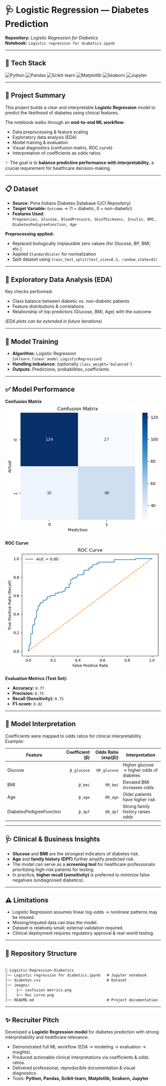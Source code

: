 
# 🩺 Logistic Regression — Diabetes Prediction

**Repository:** *Logistic Regression for Diabetics*  
**Notebook:** `Logistic regression for diabetics.ipynb`

---

## 🚀 Tech Stack

![Python](https://img.shields.io/badge/Python-3.9-blue?logo=python)
![Pandas](https://img.shields.io/badge/Pandas-Data%20Analysis-yellow?logo=pandas)
![Scikit-learn](https://img.shields.io/badge/Scikit--learn-ML-orange?logo=scikitlearn)
![Matplotlib](https://img.shields.io/badge/Matplotlib-Visualization-green?logo=matplotlib)
![Seaborn](https://img.shields.io/badge/Seaborn-Visualization-lightblue)
![Jupyter](https://img.shields.io/badge/Jupyter-Notebook-orange?logo=jupyter)

---

## 📌 Project Summary

This project builds a clear and interpretable **Logistic Regression** model to predict the likelihood of diabetes using clinical features.  

The notebook walks through an **end-to-end ML workflow**:  
- Data preprocessing & feature scaling  
- Exploratory data analysis (EDA)  
- Model training & evaluation  
- Visual diagnostics (confusion matrix, ROC curve)  
- Interpretation of coefficients as odds ratios  

✨ The goal is to **balance predictive performance with interpretability**, a crucial requirement for healthcare decision-making.

---

## 📋 Dataset

- **Source:** Pima Indians Diabetes Database (UCI Repository)  
- **Target Variable:** `Outcome` → (1 = diabetic, 0 = non-diabetic)  
- **Features Used:**  
  `Pregnancies, Glucose, BloodPressure, SkinThickness, Insulin, BMI, DiabetesPedigreeFunction, Age`

**Preprocessing applied:**  
- Replaced biologically implausible zero values (for Glucose, BP, BMI, etc.)  
- Applied `StandardScaler` for normalization  
- Split dataset using `train_test_split(test_size=0.3, random_state=42)`

---

## 🔎 Exploratory Data Analysis (EDA)

Key checks performed:  
- Class balance between diabetic vs. non-diabetic patients  
- Feature distributions & correlations  
- Relationship of top predictors (Glucose, BMI, Age) with the outcome  

*(EDA plots can be extended in future iterations)*

---

## 🧠 Model Training

- **Algorithm:** Logistic Regression (`sklearn.linear_model.LogisticRegression`)  
- **Handling imbalance:** (optionally `class_weight='balanced'`)  
- **Outputs:** Predictions, probabilities, coefficients  

---

## ✅ Model Performance

**Confusion Matrix**  
![Confusion Matrix](images/confusion%20metrics.png)

**ROC Curve**  
![ROC Curve](images/Roc%20curve.png)

**Evaluation Metrics (Test Set):**  
- **Accuracy:** `0.77`  
- **Precision:** `0.75`  
- **Recall (Sensitivity):** `0.75`  
- **F1-score:** `0.82`  

---

## 🔑 Model Interpretation

Coefficients were mapped to odds ratios for clinical interpretability. Example:

| Feature                  | Coefficient (β) | Odds Ratio (exp(β)) | Interpretation                           |
|--------------------------|----------------:|--------------------:|------------------------------------------|
| Glucose                  | `β_glucose`     | `OR_glucose`        | Higher glucose → higher odds of diabetes |
| BMI                      | `β_bmi`         | `OR_bmi`            | Elevated BMI increases odds              |
| Age                      | `β_age`         | `OR_age`            | Older patients have higher risk          |
| DiabetesPedigreeFunction | `β_dpf`         | `OR_dpf`            | Strong family history raises odds        |

---

## 🩺 Clinical & Business Insights

- **Glucose** and **BMI** are the strongest indicators of diabetes risk.  
- **Age** and **family history (DPF)** further amplify predicted risk.  
- The model can serve as a **screening tool** for healthcare professionals: prioritizing high-risk patients for testing.  
- In practice, **higher recall (sensitivity)** is preferred to minimize false negatives (undiagnosed diabetics).  

---

## ⚠️ Limitations

- Logistic Regression assumes linear log-odds → nonlinear patterns may be missed.  
- Missing/imputed data can bias the model.  
- Dataset is relatively small; external validation required.  
- Clinical deployment requires regulatory approval & real-world testing.  

---

## 📂 Repository Structure

```

📁 Logistic-Regression-diabetics
│── Logistic regression for diabetics.ipynb   # Jupyter notebook
│── diabetes.csv                              # Dataset
│── images/
│    ├── confusion metrics.png
│    ├── Roc curve.png
│── README.md                                 # Project documentation

```

---

## ✨ Recruiter Pitch

Developed a **Logistic Regression model** for diabetes prediction with strong interpretability and healthcare relevance.  

- Demonstrated full ML workflow (EDA → modeling → evaluation → insights).  
- Produced actionable clinical interpretations via coefficients & odds ratios.  
- Delivered professional, reproducible documentation & visual diagnostics.  
- Tools: **Python, Pandas, Scikit-learn, Matplotlib, Seaborn, Jupyter**  


